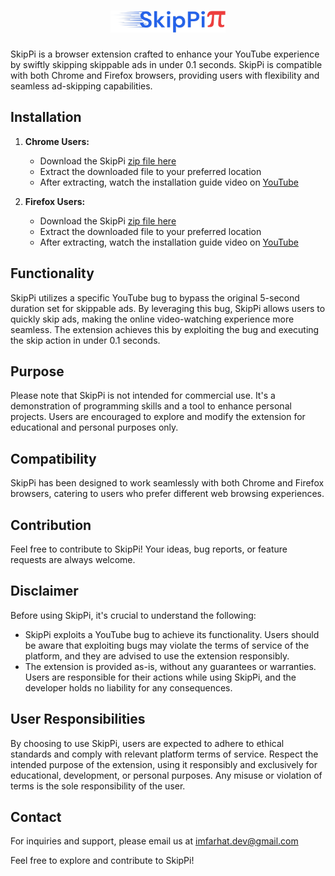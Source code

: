 # <div align="center"><img src="https://raw.githubusercontent.com/imfarhat/projects/main/SkipPi/icon-wide-c-nobg.png" alt="SkipPi Logo" height="35"></div>
<!-- # SkipPi skip ads -->
SkipPi is a browser extension crafted to enhance your YouTube experience by swiftly skipping skippable ads in under 0.1 seconds. SkipPi is compatible with both Chrome and Firefox browsers, providing users with flexibility and seamless ad-skipping capabilities.

## Installation

1. **Chrome Users:**
   - Download the SkipPi <a href="https://imfarhat.pages.dev/SkipPi/SkipPi-extractable.zip" download target="_blank" rel="noopener noreferrer">zip file here</a>
   - Extract the downloaded file to your preferred location
   - After extracting, watch the installation guide video on <a href="https://www.youtube.com/watch?v=Y3oMNGAAdao&t=0s" target="_blank" rel="noopener noreferrer">YouTube</a>

2. **Firefox Users:**
   - Download the SkipPi <a href="https://imfarhat.pages.dev/SkipPi/SkipPi-extractable.zip" download target="_blank" rel="noopener noreferrer">zip file here</a>
   - Extract the downloaded file to your preferred location
   - After extracting, watch the installation guide video on <a href="https://www.youtube.com/watch?v=Y3oMNGAAdao&t=68s" target="_blank" rel="noopener noreferrer">YouTube</a>

## Functionality

SkipPi utilizes a specific YouTube bug to bypass the original 5-second duration set for skippable ads. By leveraging this bug, SkipPi allows users to quickly skip ads, making the online video-watching experience more seamless. The extension achieves this by exploiting the bug and executing the skip action in under 0.1 seconds.

## Purpose

Please note that SkipPi is not intended for commercial use. It's a demonstration of programming skills and a tool to enhance personal projects. Users are encouraged to explore and modify the extension for educational and personal purposes only.

## Compatibility

SkipPi has been designed to work seamlessly with both Chrome and Firefox browsers, catering to users who prefer different web browsing experiences.

## Contribution

Feel free to contribute to SkipPi! Your ideas, bug reports, or feature requests are always welcome.

## Disclaimer

Before using SkipPi, it's crucial to understand the following:

- SkipPi exploits a YouTube bug to achieve its functionality. Users should be aware that exploiting bugs may violate the terms of service of the platform, and they are advised to use the extension responsibly.
- The extension is provided as-is, without any guarantees or warranties. Users are responsible for their actions while using SkipPi, and the developer holds no liability for any consequences.

## User Responsibilities

By choosing to use SkipPi, users are expected to adhere to ethical standards and comply with relevant platform terms of service. Respect the intended purpose of the extension, using it responsibly and exclusively for educational, development, or personal purposes. Any misuse or violation of terms is the sole responsibility of the user.

## Contact

For inquiries and support, please email us at <a href="mailto:imfarhat.dev@gmail.com" target="_blank" rel="noopener noreferrer">imfarhat.dev@gmail.com</a>

Feel free to explore and contribute to SkipPi!
